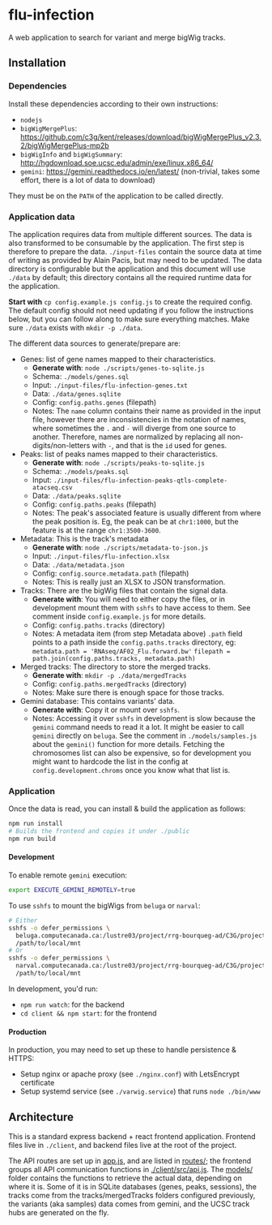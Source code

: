 # flu-infection

A web application to search for variant and merge bigWig tracks.

## Installation

### Dependencies

Install these dependencies according to their own instructions:
 - `nodejs`
 - `bigWigMergePlus`: https://github.com/c3g/kent/releases/download/bigWigMergePlus_v2.3.2/bigWigMergePlus-mp2b
 - `bigWigInfo` and `bigWigSummary`: http://hgdownload.soe.ucsc.edu/admin/exe/linux.x86_64/
 - `gemini`: https://gemini.readthedocs.io/en/latest/ (non-trivial, takes some effort, there is a lot of data to download)

They must be on the `PATH` of the application to be called directly.

### Application data

The application requires data from multiple different sources. The data
is also transformed to be consumable by the application. The first step
is therefore to prepare the data. `./input-files` contain the source data
at time of writing as provided by Alain Pacis, but may need to be updated.
The data directory is configurable but the application and this document
will use `./data` by default; this directory contains all the required
runtime data for the application.

**Start with** `cp config.example.js config.js` to create the required config.
The default config should not need updating if you follow the instructions below,
but you can follow along to make sure everything matches. Make sure `./data`
exists with `mkdir -p ./data`.

The different data sources to generate/prepare are:

 - Genes: list of gene names mapped to their characteristics.
     - **Generate with**: `node ./scripts/genes-to-sqlite.js`
     - Schema: `./models/genes.sql`
     - Input: `./input-files/flu-infection-genes.txt`
     - Data: `./data/genes.sqlite`
     - Config: `config.paths.genes` (filepath)
     - Notes: The `name` column contains their name as provided in the input file,
       however there are inconsistencies in the notation of names, where sometimes
       the `.` and `-` will diverge from one source to another. Therefore, names are
       normalized by replacing all non-digits/non-letters with `-`, and that is the
       `id` used for genes.
 - Peaks: list of peaks names mapped to their characteristics.
     - **Generate with**: `node ./scripts/peaks-to-sqlite.js`
     - Schema: `./models/peaks.sql`
     - Input: `./input-files/flu-infection-peaks-qtls-complete-atacseq.csv`
     - Data: `./data/peaks.sqlite`
     - Config: `config.paths.peaks` (filepath)
     - Notes: The peak's associated feature is usually different from where the
      peak position is. Eg, the peak can be at `chr1:1000`, but the feature is
      at the range `chr1:3500-3600`.
 - Metadata: This is the track's metadata
     - **Generate with**: `node ./scripts/metadata-to-json.js`
     - Input: `./input-files/flu-infection.xlsx`
     - Data: `./data/metadata.json`
     - Config: `config.source.metadata.path` (filepath)
     - Notes: This is really just an XLSX to JSON transformation.
 - Tracks: There are the bigWig files that contain the signal data.
     - **Generate with**: You will need to either copy the files, or
       in development mount them with `sshfs` to have access to them.
       See comment inside `config.example.js` for more details.
     - Config: `config.paths.tracks` (directory)
     - Notes: A metadata item (from step Metadata above) `.path` field
       points to a path inside the `config.paths.tracks` directory, eg:
       `metadata.path = 'RNAseq/AF02_Flu.forward.bw'`
       `filepath = path.join(config.paths.tracks, metadata.path)`
 - Merged tracks: The directory to store the merged tracks.
     - **Generate with**: `mkdir -p ./data/mergedTracks`
     - Config: `config.paths.mergedTracks` (directory)
     - Notes: Make sure there is enough space for those tracks.
 - Gemini database: This contains variants' data.
     - **Generate with**: Copy it or mount over `sshfs`.
     - Notes: Accessing it over `sshfs` in development is slow because the
       `gemini` command needs to read it a lot. It might be easier to call
       `gemini` directly on `beluga`. See the comment in `./models/samples.js`
       about the `gemini()` function for more details.
       Fetching the chromosomes list can also be expensive, so for development
       you might want to hardcode the list in the config at
       `config.development.chroms` once you know what that list is.

### Application

Once the data is read, you can install & build the application as follows:

```sh
npm run install
# Builds the frontend and copies it under ./public
npm run build
```

#### Development

To enable remote `gemini` execution:

```bash
export EXECUTE_GEMINI_REMOTELY=true
```

To use `sshfs` to mount the bigWigs from `beluga` or `narval`:

```bash
# Either
sshfs -o defer_permissions \
  beluga.computecanada.ca:/lustre03/project/rrg-bourqueg-ad/C3G/projects/DavidB_varwig/ \
  /path/to/local/mnt
# Or
sshfs -o defer_permissions \
  narval.computecanada.ca:/lustre03/project/rrg-bourqueg-ad/C3G/projects/DavidB_varwig/ \
  /path/to/local/mnt
```

In development, you'd run:
 - `npm run watch`: for the backend
 - `cd client && npm start`: for the frontend

#### Production

In production, you may need to set up these to handle persistence & HTTPS:
 - Setup nginx or apache proxy (see `./nginx.conf`) with LetsEncrypt certificate
 - Setup systemd service (see `./varwig.service`) that runs `node ./bin/www`

## Architecture

This is a standard express backend + react frontend application. Frontend files
live in `./client`, and backend files live at the root of the project.

The API routes are set up in [app.js](./app.js), and are listed in [routes/](./routes);
the frontend groups all API communication functions in [./client/src/api.js](./client/src/api.js).
The [models/](./models) folder contains the functions to retrieve the actual data,
depending on where it is. Some of it is in SQLite databases (genes, peaks, sessions), the tracks
come from the tracks/mergedTracks folders configured previously, the variants (aka samples) data
comes from gemini, and the UCSC track hubs are generated on the fly.
